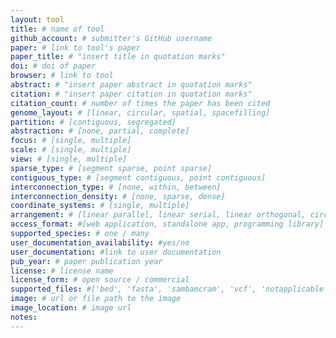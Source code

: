 ```yaml
---
layout: tool
title: # name of tool
github_account: # submitter's GitHub username
paper: # link to tool's paper
paper_title: # "insert title in quotation marks"
doi: # doi of paper
browser: # link to tool
abstract: # "insert paper abstract in quotation marks"
citation: # "insert paper citation in quotation marks"
citation_count: # number of times the paper has been cited
genome_layout: # [linear, circular, spatial, spacefilling]
partition: # [contiguous, segregated]
abstraction: # [none, partial, complete]
focus: # [single, multiple]
scale: # [single, multiple]
view: # [single, multiple]
sparse_type: # [segment sparse, point sparse]
contiguous_type: # [segment contiguous, point contiguous]
interconnection_type: # [none, within, between]
interconnection_density: # [none, sparse, dense]
coordinate_systems: # [single, multiple]
arrangement: # [linear parallel, linear serial, linear orthogonal, circular parallel, circular serial]
access_format: #[web application, standalone app, programming library]
supported_species: # one / many
user_documentation_availability: #yes/no
user_documentation: #link to user documentation
pub_year: # paper publication year
license: # license name
license_form: # open source / commercial
supported_files: #['bed', 'fasta', 'sambamcram', 'vcf', 'notapplicable', 'txttab', 'other']
image: # url or file path to the image
image_location: # image url
notes:
---
```

